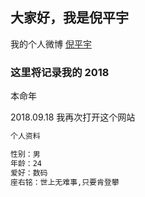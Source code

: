 ## 大家好，我是倪平宇

我的个人微博 [倪平宇](https://weibo.com/u/5626998265?refer_flag=1001030101_) 


### 这里将记录我的 2018

本命年

2018.09.18
我再次打开这个网站

```markdown
个人资料

性别：男
年龄：24
爱好：数码
座右铭：世上无难事,只要肯登攀

```

